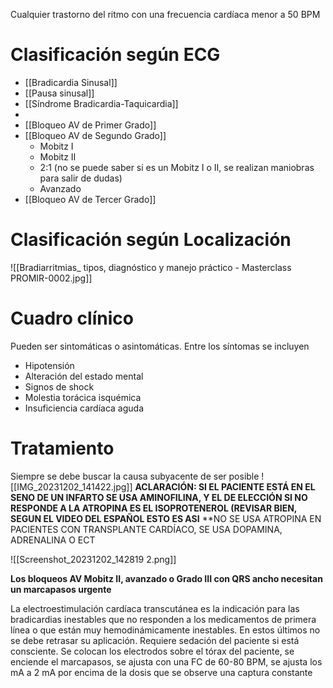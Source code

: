 Cualquier trastorno del ritmo con una frecuencia cardíaca menor a 50 BPM

# Clasificación según ECG
* [[Bradicardia Sinusal]]
* [[Pausa sinusal]]
* [[Síndrome Bradicardia-Taquicardia]]
* 
* [[Bloqueo AV de Primer Grado]]
* [[Bloqueo AV de Segundo Grado]]
	- Mobitz I
	- Mobitz II
	- 2:1 (no se puede saber si es un Mobitz I o II, se realizan maniobras para salir de dudas)
	- Avanzado
* [[Bloqueo AV de Tercer Grado]]

# Clasificación según Localización
![[Bradiarritmias_ tipos, diagnóstico y manejo práctico  - Masterclass PROMIR-0002.jpg]]
# Cuadro clínico
Pueden ser sintomáticas o asintomáticas. Entre los síntomas se incluyen
* Hipotensión
* Alteración del estado mental
* Signos de shock
* Molestia torácica isquémica
* Insuficiencia cardíaca aguda
# Tratamiento
Siempre se debe buscar la causa subyacente de ser posible
![[IMG_20231202_141422.jpg]]
**ACLARACIÓN: SI EL PACIENTE ESTÁ EN EL SENO DE UN INFARTO SE USA AMINOFILINA, Y EL DE ELECCIÓN SI NO RESPONDE A LA ATROPINA ES EL ISOPROTENEROL (REVISAR BIEN, SEGUN EL VIDEO DEL ESPAÑOL ESTO ES ASI**
**NO SE USA ATROPINA EN PACIENTES CON TRANSPLANTE CARDÍACO, SE USA DOPAMINA, ADRENALINA O ECT

![[Screenshot_20231202_142819 2.png]]

**Los bloqueos AV Mobitz II, avanzado o Grado III con QRS ancho necesitan un marcapasos urgente**

La electroestimulación cardíaca transcutánea es la indicación para las bradicardias inestables que no responden a los medicamentos de primera línea o que están muy hemodinámicamente inestables. En estos últimos no se debe retrasar su aplicación. Requiere sedación del paciente si está consciente. Se colocan los electrodos sobre el tórax del paciente, se enciende el marcapasos, se ajusta con una FC de 60-80 BPM, se ajusta los mA a 2 mA por encima de la dosis que se observe una captura constante

